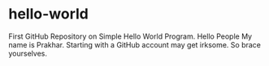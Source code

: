 # hello-world
First GitHub Repository on Simple Hello World Program.
Hello People
My name is Prakhar. Starting with a GitHub account may get irksome. So brace yourselves.
